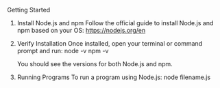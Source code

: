 Getting Started
1. Install Node.js and npm
    Follow the official guide to install Node.js and npm based on your OS:
     https://nodejs.org/en

2. Verify Installation
    Once installed, open your terminal or command prompt and run:
    node -v
    npm -v
   
    You should see the versions for both Node.js and npm.

3. Running Programs
    To run a program using Node.js:
    node filename.js
